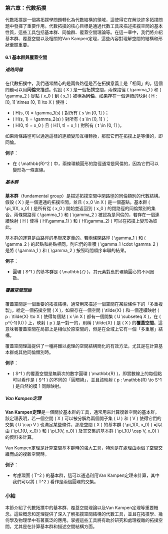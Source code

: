 ### 第六章：代數拓撲

代數拓撲是一個將拓撲學問題轉化為代數結構的領域，這使得它在解決許多拓撲問題中發揮了重要作用。代數拓撲的核心目標是通過代數工具來描述拓撲空間的基本性質，這些工具包括基本群、同倫群、覆蓋空間理論等。在這一章中，我們將介紹基本群、覆蓋空間以及相關的Van Kampen定理，這些內容對理解空間的結構和形狀至關重要。

#### 6.1 基本群與覆蓋空間

##### 道路同倫

在代數拓撲中，我們通常關心的是兩條路徑是否在拓撲意義上是「相同」的。這個問題可以用**同倫**來描述。假設 \( X \) 是一個拓撲空間，兩條路徑 \( \gamma_1 \) 和 \( \gamma_2 \) 從點 \( x_0 \) 到 \( x_1 \) 被稱為**同倫**，如果存在一個連續的映射 \( H : [0, 1] \times [0, 1] \to X \) 使得：
- \( H(s, 0) = \gamma_1(s) \) 對所有 \( s \in [0, 1] \)；
- \( H(s, 1) = \gamma_2(s) \) 對所有 \( s \in [0, 1] \)；
- \( H(0, t) = x_0 \) 且 \( H(1, t) = x_1 \) 對所有 \( t \in [0, 1] \)。

如果兩條路徑可以通過這樣的連續變形互相轉換，那麼它們在拓撲上是等價的，即同倫。

**例子**：
- 在 \( \mathbb{R}^2 \) 中，兩條環繞圓形的路徑通常是同倫的，因為它們可以變形為一條直線。

##### 基本群

**基本群**（fundamental group）是描述拓撲空間中閉路徑的同倫類別的代數結構。假設 \( X \) 是一個連通的拓撲空間，並且 \( x_0 \in X \) 是一個基點。基本群 \( \pi_1(X, x_0) \) 是所有從 \( x_0 \) 開始並返回到 \( x_0 \) 的閉路徑的同倫類別的集合。兩條閉路徑 \( \gamma_1 \) 和 \( \gamma_2 \) 被認為是同倫的，若存在一個連續映射 \( H \) 使得 \( H(\gamma_1) \) 和 \( H(\gamma_2) \) 可以在拓撲上變形為彼此。

基本群的運算是由路徑的串聯來定義的。若兩條閉路徑 \( \gamma_1 \) 和 \( \gamma_2 \) 的起點和終點相同，則它們的乘積 \( \gamma_1 \cdot \gamma_2 \) 是將 \( \gamma_1 \) 和 \( \gamma_2 \) 按照時間順序串聯的結果。

**例子**：
- 圓環 \( S^1 \) 的基本群是 \( \mathbb{Z} \)，其元素對應於環繞圓心的不同圈數。

##### 覆蓋空間理論

覆蓋空間是一個重要的拓撲結構，通常用來描述一個空間在某些條件下的「多重複製」。給定一個拓撲空間 \( X \)，如果存在一個空間 \( \tilde{X} \) 和一個連續映射 \( p : \tilde{X} \to X \) 使得每個點 \( x \in X \) 都有一個開集 \( U \subseteq X \)，在 \( p^{-1}(U) \) 上，映射 \( p \) 是一對一的，則稱 \( \tilde{X} \) 是 \( X \) 的**覆蓋空間**。這意味著覆蓋空間在局部上是相似於原空間的，但是在全域上它有一個「多重層」結構。

覆蓋空間理論提供了一種將難以處理的空間結構簡化的有效方法，尤其是在計算基本群或其他同倫類別時。

**例子**：
- \( S^1 \) 的覆蓋空間是無窮次的數字圓環 \( \mathbb{R} \)，即實數線上的每個點可以看作是 \( S^1 \) 的不同的「圓環繞」，並且該映射 \( p : \mathbb{R} \to S^1 \) 是自然的模 1 同餘映射。

##### Van Kampen定理

**Van Kampen定理**是一個關於基本群的工具，通常用來計算復雜空間的基本群。該定理表明，若一個空間 \( X \) 可以被分解為兩個開子集 \( U \) 和 \( V \) 使得它們的交集 \( U \cap V \) 也滿足某些條件，那麼空間 \( X \) 的基本群 \( \pi_1(X, x_0) \) 可以由 \( \pi_1(U, x_0) \) 和 \( \pi_1(V, x_0) \) 及其交集的基本群 \( \pi_1(U \cap V, x_0) \) 的資料來計算。

Van Kampen定理是計算空間基本群時的強大工具，特別是在處理由兩個子空間交織而成的複雜空間時。

**例子**：
- 考慮環面 \( T^2 \) 的基本群，這可以通過利用Van Kampen定理來計算，其中我們可以將 \( T^2 \) 看作是兩個圓環的交集。

### 小結

本節介紹了代數拓撲中的基本群、覆蓋空間理論以及Van Kampen定理等重要概念。這些概念和定理提供了深入了解拓撲空間結構的代數工具，並且在拓撲學、幾何學及物理學中有著廣泛的應用。掌握這些工具將有助於研究和處理複雜的拓撲空間，尤其是在計算基本群和描述空間結構方面。